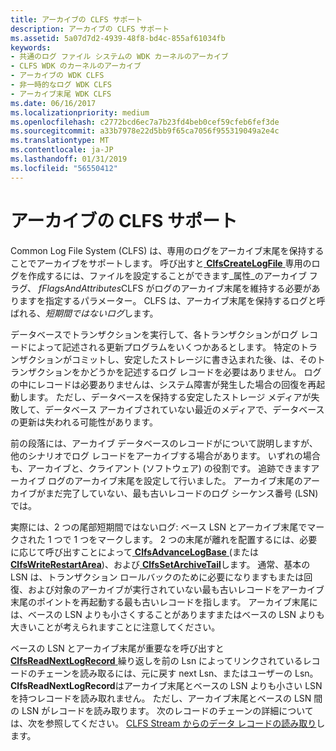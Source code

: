 ```yaml
---
title: アーカイブの CLFS サポート
description: アーカイブの CLFS サポート
ms.assetid: 5a07d7d2-4939-48f8-bd4c-855af61034fb
keywords:
- 共通のログ ファイル システムの WDK カーネルのアーカイブ
- CLFS WDK のカーネルのアーカイブ
- アーカイブの WDK CLFS
- 非一時的なログ WDK CLFS
- アーカイブ末尾 WDK CLFS
ms.date: 06/16/2017
ms.localizationpriority: medium
ms.openlocfilehash: c2772bcd6ec7a7b23fd4beb0cef59cfeb6fef3de
ms.sourcegitcommit: a33b7978e22d5bb9f65ca7056f955319049a2e4c
ms.translationtype: MT
ms.contentlocale: ja-JP
ms.lasthandoff: 01/31/2019
ms.locfileid: "56550412"
---
```

# <a name="clfs-support-for-archiving"></a>アーカイブの CLFS サポート





Common Log File System (CLFS) は、専用のログをアーカイブ末尾を保持することでアーカイブをサポートします。 呼び出すと[ **ClfsCreateLogFile** ](https://msdn.microsoft.com/library/windows/hardware/ff540792)専用のログを作成するには、ファイルを設定することができます\_属性\_のアーカイブ フラグ、 *fFlagsAndAttributes*CLFS がログのアーカイブ末尾を維持する必要がありますを指定するパラメーター。 CLFS は、アーカイブ末尾を保持するログと呼ばれる、*短期間ではないログ*します。

データベースでトランザクションを実行して、各トランザクションがログ レコードによって記述される更新プログラムをいくつかあるとします。 特定のトランザクションがコミットし、安定したストレージに書き込まれた後、は、そのトランザクションをかどうかを記述するログ レコードを必要はありません。 ログの中にレコードは必要ありませんは、システム障害が発生した場合の回復を再起動します。 ただし、データベースを保持する安定したストレージ メディアが失敗して、データベース アーカイブされていない最近のメディアで、データベースの更新は失われる可能性があります。

前の段落には、アーカイブ データベースのレコードがについて説明しますが、他のシナリオでログ レコードをアーカイブする場合があります。 いずれの場合も、アーカイブと、クライアント (ソフトウェア) の役割です。 追跡できますアーカイブ ログのアーカイブ末尾を設定して行いました。 アーカイブ末尾のアーカイブがまだ完了していない、最も古いレコードのログ シーケンス番号 (LSN) では。

実際には、2 つの尾部短期間ではないログ: ベース LSN とアーカイブ末尾でマークされた 1 つで 1 つをマークします。 2 つの末尾が離れを配置するには、必要に応じて呼び出すことによって[ **ClfsAdvanceLogBase** ](https://msdn.microsoft.com/library/windows/hardware/ff540773) (または[ **ClfsWriteRestartArea**](https://msdn.microsoft.com/library/windows/hardware/ff541770))、および[ **ClfsSetArchiveTail**](https://msdn.microsoft.com/library/windows/hardware/ff541744)します。 通常、基本の LSN は、トランザクション ロールバックのために必要になりますもまたは回復、および対象のアーカイブが実行されていない最も古いレコードをアーカイブ末尾のポイントを再起動する最も古いレコードを指します。 アーカイブ末尾には、ベースの LSN よりも小さくすることがありますまたはベースの LSN よりも大きいことが考えられますことに注意してください。

ベースの LSN とアーカイブ末尾が重要なを呼び出すと[ **ClfsReadNextLogRecord** ](https://msdn.microsoft.com/library/windows/hardware/ff541690)繰り返しを前の Lsn によってリンクされているレコードのチェーンを読み取るには、元に戻す next Lsn、またはユーザーの Lsn。 **ClfsReadNextLogRecord**はアーカイブ末尾とベースの LSN よりも小さい LSN を持つレコードを読み取れません。 ただし、アーカイブ末尾とベースの LSN 間の LSN がレコードを読み取ります。 次のレコードのチェーンの詳細については、次を参照してください。 [CLFS Stream からのデータ レコードの読み取り](reading-data-records-from-a-clfs-stream.md)します。

 

 




